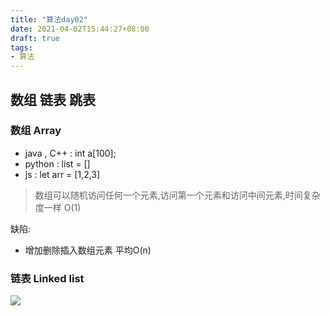 ```yaml
---
title: "算法day02"
date: 2021-04-02T15:44:27+08:00
draft: true
tags:
- 算法
---
```

## 数组 链表 跳表

### 数组 Array
- java , C++  : int a[100];
- python      : list = []
- js          : let arr = [1,2,3]

> 数组可以随机访问任何一个元素,访问第一个元素和访问中间元素,时间复杂度一样 O(1)

缺陷:
- 增加删除插入数组元素  平均O(n)
  
### 链表 Linked list
![](https://gtd-imgs-md.oss-cn-beijing.aliyuncs.com/20210403001838.png)